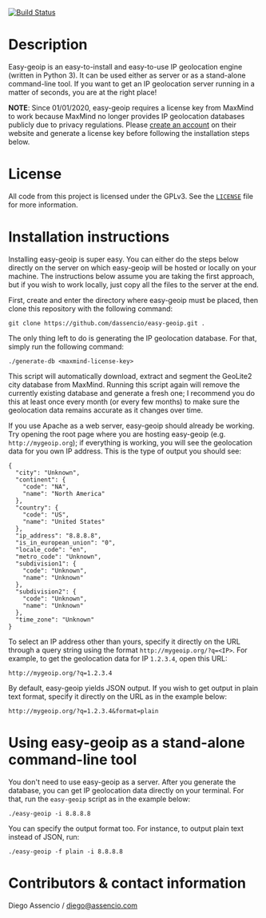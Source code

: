 [![Build Status](https://api.travis-ci.com/dassencio/easy-geoip.svg?branch=master)](https://travis-ci.com/dassencio/easy-geoip)

# Description

Easy-geoip is an easy-to-install and easy-to-use IP geolocation engine (written
in Python 3). It can be used either as server or as a stand-alone command-line
tool. If you want to get an IP geolocation server running in a matter of seconds,
you are at the right place!

**NOTE**: Since 01/01/2020, easy-geoip requires a license key from MaxMind to
work because MaxMind no longer provides IP geolocation databases publicly due to
privacy regulations. Please
[create an account](https://www.maxmind.com/en/geolite2/signup) on their website
and generate a license key before following the installation steps below.

# License

All code from this project is licensed under the GPLv3. See the
[`LICENSE`](https://github.com/dassencio/easy-geoip/tree/master/LICENSE) file
for more information.

# Installation instructions

Installing easy-geoip is super easy. You can either do the steps below directly
on the server on which easy-geoip will be hosted or locally on your machine.
The instructions below assume you are taking the first approach, but if you
wish to work locally, just copy all the files to the server at the end.

First, create and enter the directory where easy-geoip must be placed, then
clone this repository with the following command:

    git clone https://github.com/dassencio/easy-geoip.git .

The only thing left to do is generating the IP geolocation database. For that,
simply run the following command:

    ./generate-db <maxmind-license-key>

This script will automatically download, extract and segment the GeoLite2 city
database from MaxMind. Running this script again will remove the currently
existing database and generate a fresh one; I recommend you do this at least
once every month (or every few months) to make sure the geolocation data remains
accurate as it changes over time.

If you use Apache as a web server, easy-geoip should already be working.
Try opening the root page where you are hosting easy-geoip (e.g.
`http://mygeoip.org`); if everything is working, you will see the
geolocation data for you own IP address. This is the type of output you
should see:

    {
      "city": "Unknown",
      "continent": {
        "code": "NA",
        "name": "North America"
      },
      "country": {
        "code": "US",
        "name": "United States"
      },
      "ip_address": "8.8.8.8",
      "is_in_european_union": "0",
      "locale_code": "en",
      "metro_code": "Unknown",
      "subdivision1": {
        "code": "Unknown",
        "name": "Unknown"
      },
      "subdivision2": {
        "code": "Unknown",
        "name": "Unknown"
      },
      "time_zone": "Unknown"
    }

To select an IP address other than yours, specify it directly on the
URL through a query string using the format `http://mygeoip.org/?q=<IP>`.
For example, to get the geolocation data for IP `1.2.3.4`, open this URL:

    http://mygeoip.org/?q=1.2.3.4

By default, easy-geoip yields JSON output. If you wish to get output in
plain text format, specify it directly on the URL as in the example below:

    http://mygeoip.org/?q=1.2.3.4&format=plain

# Using easy-geoip as a stand-alone command-line tool

You don't need to use easy-geoip as a server. After you generate the database,
you can get IP geolocation data directly on your terminal. For that, run
the `easy-geoip` script as in the example below:

    ./easy-geoip -i 8.8.8.8

You can specify the output format too. For instance, to output plain text
instead of JSON, run:

    ./easy-geoip -f plain -i 8.8.8.8

# Contributors & contact information

Diego Assencio / diego@assencio.com
